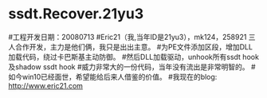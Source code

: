# ssdt.Recover.21yu3
#工程开发日期：20080713
#Eric21（我,当年ID是21yu3），mk124，258921 三人合作开发，主力是他们俩，我只是出出主意。
#为PE文件添加区段，增加DLL加载代码，绕过卡巴斯基主动防御。
#然后DLL加载驱动，unhook所有ssdt hook及shadow ssdt hook
#威力非常大的一份代码，当年没有流出是非常明智的。
#如今win10已经面世，希望能给后来人借鉴的价值。
#我现在的blog:  http://www.eric21.com
